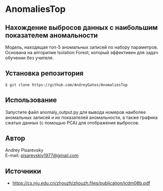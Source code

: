 # AnomaliesTop
## Нахождение выбросов данных с наибольшим показателем аномальности

Модель, находящая топ-5 аномальных записей по набору параметров.<br>
Основана на алгоритме Isolation Forest, который эффективен для задач обучении без учителя.

## Установка репозитория
```
$ git clone https://github.com/AndreyGates/AnomaliesTop
```
## Использование
Запустите файл anomaly_output.py для вывода номеров наиболее аномальных записей и их показателей аномальности, а также графика сжатых данных (с помощью PCA) для отображения выбросов.

## Автор
Andrey Pisarevsky\
E-mail: pisarevskiy1977@gmail.com

## Источники
* https://cs.nju.edu.cn/zhouzh/zhouzh.files/publication/icdm08b.pdf
